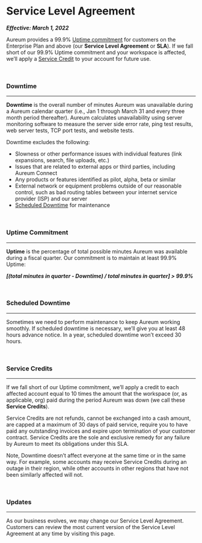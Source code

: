 # Service Level Agreement

_**Effective: March 1, 2022**_

Aureum provides a 99.9% [Uptime commitment](#uptime-commitment) for customers on the Enterprise Plan and above (our **Service Level Agreement** or **SLA**). If we fall short of our 99.9% Uptime commitment and your workspace is affected, we’ll apply a [Service Credit](#service-credits) to your account for future use.

&nbsp;
&nbsp;

### Downtime

---

**Downtime** is the overall number of minutes Aureum was unavailable during a Aureum calendar quarter (i.e., Jan 1 through March 31 and every three month period thereafter). Aureum calculates unavailability using server monitoring software to measure the server side error rate, ping test results, web server tests, TCP port tests, and website tests.

Downtime excludes the following:

- Slowness or other performance issues with individual features (link expansions, search, file uploads, etc.)
- Issues that are related to external apps or third parties, including Aureum Connect
- Any products or features identified as pilot, alpha, beta or similar
- External network or equipment problems outside of our reasonable control, such as bad routing tables between your internet service provider (ISP) and our server
- [Scheduled Downtime](#scheduled-downtime) for maintenance

&nbsp;
&nbsp;

### Uptime Commitment

---

**Uptime** is the percentage of total possible minutes Aureum was available during a fiscal quarter. Our commitment is to maintain at least 99.9% Uptime:

**_\[(total minutes in quarter - Downtime) / total minutes in quarter\] > 99.9%_**

&nbsp;
&nbsp;

### Scheduled Downtime

---

Sometimes we need to perform maintenance to keep Aureum working smoothly. If scheduled downtime is necessary, we’ll give you at least 48 hours advance notice. In a year, scheduled downtime won’t exceed 30 hours.

&nbsp;
&nbsp;

### Service Credits

---

If we fall short of our Uptime commitment, we’ll apply a credit to each affected account equal to 10 times the amount that the workspace (or, as applicable, org) paid during the period Aureum was down (we call these **Service Credits**).

Service Credits are not refunds, cannot be exchanged into a cash amount, are capped at a maximum of 30 days of paid service, require you to have paid any outstanding invoices and expire upon termination of your customer contract. Service Credits are the sole and exclusive remedy for any failure by Aureum to meet its obligations under this SLA.

Note, Downtime doesn’t affect everyone at the same time or in the same way. For example, some accounts may receive Service Credits during an outage in their region, while other accounts in other regions that have not been similarly affected will not.

&nbsp;
&nbsp;

### Updates

---

As our business evolves, we may change our Service Level Agreement. Customers can review the most current version of the Service Level Agreement at any time by visiting this page.
